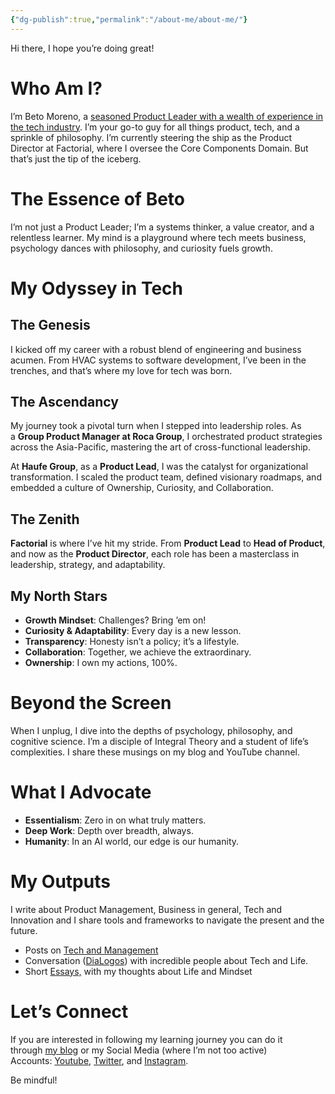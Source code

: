 ```yaml
---
{"dg-publish":true,"permalink":"/about-me/about-me/"}
---
```


Hi there, I hope you’re doing great!

# Who Am I?

I’m Beto Moreno, a [seasoned Product Leader with a wealth of experience in the tech industry](https://www.linkedin.com/in/albertomor/). I’m your go-to guy for all things product, tech, and a sprinkle of philosophy. I’m currently steering the ship as the Product Director at Factorial, where I oversee the Core Components Domain. But that’s just the tip of the iceberg.

# The Essence of Beto

I’m not just a Product Leader; I’m a systems thinker, a value creator, and a relentless learner. My mind is a playground where tech meets business, psychology dances with philosophy, and curiosity fuels growth.

# My Odyssey in Tech

## The Genesis

I kicked off my career with a robust blend of engineering and business acumen. From HVAC systems to software development, I’ve been in the trenches, and that’s where my love for tech was born.

## The Ascendancy

My journey took a pivotal turn when I stepped into leadership roles. As a **Group Product Manager at Roca Group**, I orchestrated product strategies across the Asia-Pacific, mastering the art of cross-functional leadership.

At **Haufe Group**, as a **Product Lead**, I was the catalyst for organizational transformation. I scaled the product team, defined visionary roadmaps, and embedded a culture of Ownership, Curiosity, and Collaboration.

## The Zenith

**Factorial** is where I’ve hit my stride. From **Product Lead** to **Head of Product**, and now as the **Product Director**, each role has been a masterclass in leadership, strategy, and adaptability.

## My North Stars

- **Growth Mindset**: Challenges? Bring ’em on!
- **Curiosity & Adaptability**: Every day is a new lesson.
- **Transparency**: Honesty isn’t a policy; it’s a lifestyle.
- **Collaboration**: Together, we achieve the extraordinary.
- **Ownership**: I own my actions, 100%.

# Beyond the Screen

When I unplug, I dive into the depths of psychology, philosophy, and cognitive science. I’m a disciple of Integral Theory and a student of life’s complexities. I share these musings on my blog and YouTube channel.

# What I Advocate

- **Essentialism**: Zero in on what truly matters.
- **Deep Work**: Depth over breadth, always.
- **Humanity**: In an AI world, our edge is our humanity.

# My Outputs

I write about Product Management, Business in general, Tech and Innovation and I share tools and frameworks to navigate the present and the future.

- Posts on [Tech and Management](https://betomoreno.com/category/tech-management/)
- Conversation ([DiaLogos](https://betomoreno.com/category/dialogos/)) with incredible people about Tech and Life.
- Short [Essays,](https://betomoreno.com/category/essay/) with my thoughts about Life and Mindset

# Let’s Connect

If you are interested in following my learning journey you can do it through [my blog](https://betomoreno.com/blog) or my Social Media (where I’m not too active) Accounts: [Youtube](https://www.youtube.com/@betomoreno_iam?sub_confirmation=1), [Twitter](https://twitter.com/betomoreno_iam), and [Instagram](https://www.instagram.com/betomoreno_iam/).

Be mindful!